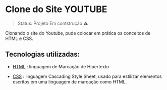 # Clone do Site YOUTUBE

> Status: Projeto Em contstrução ⚠️

Clonando o site do Youtube, pude colocar em prática os conceitos de HTML e CSS.

## Tecnologias utilizadas:

- [HTML](https://developer.mozilla.org/pt-BR/docs/Web/HTML) : linguagem de Marcação de Hipertexto

- [CSS](https://developer.mozilla.org/pt-BR/docs/Web/CSS) : linguagem Cascading Style Sheet, usado para estilizar elementos escritos em uma linguagem de marcação como HTML.
